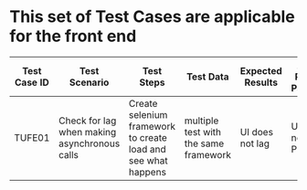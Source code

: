 # This set of Test Cases are applicable for the front end

| Test Case ID | Test Scenario                                | Test Steps                                                   | Test Data                             | Expected Results | Actual Results	Pass/Fail |
| ------------ | -------------------------------------------- | ------------------------------------------------------------ | ------------------------------------- | ---------------- | --------------------------- |
| TUFE01       | Check for lag when making asynchronous calls | Create selenium framework to create load and see what happens | multiple test with the same framework | UI does not lag  | UI does not lag - Pass      |

​						